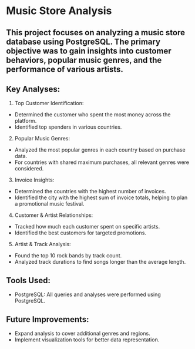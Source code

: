 # Music Store Analysis
## This project focuses on analyzing a music store database using PostgreSQL. The primary objective was to gain insights into customer behaviors, popular music genres, and the performance of various artists.

## Key Analyses:
1. Top Customer Identification:
  - Determined the customer who spent the most money across the platform.
  - Identified top spenders in various countries.
2. Popular Music Genres:
- Analyzed the most popular genres in each country based on purchase data.
- For countries with shared maximum purchases, all relevant genres were considered.
3. Invoice Insights:
  - Determined the countries with the highest number of invoices.
- Identified the city with the highest sum of invoice totals, helping to plan a promotional music festival.
4. Customer & Artist Relationships:
  - Tracked how much each customer spent on specific artists.
- Identified the best customers for targeted promotions.
5. Artist & Track Analysis:
- Found the top 10 rock bands by track count.
- Analyzed track durations to find songs longer than the average length.
## Tools Used:
- PostgreSQL: All queries and analyses were performed using PostgreSQL.
## Future Improvements:
- Expand analysis to cover additional genres and regions.
- Implement visualization tools for better data representation.
